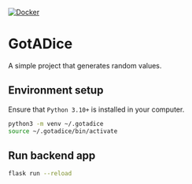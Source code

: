 [![Docker](https://dl.circleci.com/status-badge/img/gh/RazorbreakRZ/GotADice/tree/main.svg?style=shield)](https://dl.circleci.com/status-badge/redirect/gh/RazorbreakRZ/GotADice/tree/main)

# GotADice
A simple project that generates random values.

## Environment setup
Ensure that `Python 3.10+` is installed in your computer.
```bash
python3 -m venv ~/.gotadice
source ~/.gotadice/bin/activate
```

## Run backend app
```bash
flask run --reload
```
